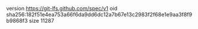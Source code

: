 version https://git-lfs.github.com/spec/v1
oid sha256:182f51e4ea753a66f6da9dd6dc12a7b67e13c2983f2f68e1e9aa3f8f9b9868f3
size 11287
